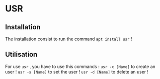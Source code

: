 # USR
## Installation
The installation consist to run the command `apt install usr` !
## Utilisation
For use `usr` , you have to use this commands :
`usr -c [Name]` to create an user !
`usr -s [Name]` to set the user !
`usr -d [Name]` to delete an user !